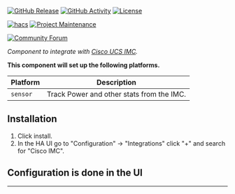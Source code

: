 [![GitHub Release][releases-shield]][releases]
[![GitHub Activity][commits-shield]][commits]
[![License][license-shield]][license]

[![hacs][hacsbadge]][hacs]
[![Project Maintenance][maintenance-shield]][user_profile]

[![Community Forum][forum-shield]][forum]

_Component to integrate with [Cisco UCS IMC][ciscoimc]._

**This component will set up the following platforms.**

Platform | Description
-- | --
`sensor` | Track Power and other stats from the IMC.


## Installation

1. Click install.
1. In the HA UI go to "Configuration" -> "Integrations" click "+" and search for "Cisco IMC".



## Configuration is done in the UI

<!---->

***

[ciscoimc]: https://github.com/adamgreenhalgh/cisco_imc
[commits-shield]: https://img.shields.io/github/commit-activity/y/adamgreenhalgh/imc_monitor_.svg?style=for-the-badge
[commits]: https://github.com/adamgreenhalgh/cisco_imc/commits/master
[hacs]: https://hacs.xyz
[hacsbadge]: https://img.shields.io/badge/HACS-Custom-orange.svg?style=for-the-badge
[exampleimg]: example.png
[forum-shield]: https://img.shields.io/badge/community-forum-brightgreen.svg?style=for-the-badge
[forum]: https://community.home-assistant.io/
[license]: https://github.com/adamgreenhalgh/cisco_imc/blob/main/LICENSE
[license-shield]: https://img.shields.io/github/license/adamgreenhalgh/cisco_imc.svg?style=for-the-badge
[maintenance-shield]: https://img.shields.io/badge/maintainer-Ed%20Coen%20%40adamgreenhalgh-blue.svg?style=for-the-badge
[releases-shield]: https://img.shields.io/github/release/adamgreenhalgh/cisco_imc.svg?style=for-the-badge
[releases]: https://github.com/adamgreenhalgh/cisco_imc/releases
[user_profile]: https://github.com/adamgreenhalgh
